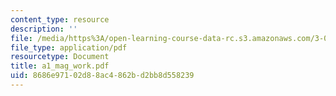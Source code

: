 ```yaml
---
content_type: resource
description: ''
file: /media/https%3A/open-learning-course-data-rc.s3.amazonaws.com/3-014-materials-laboratory-fall-2006/8686e97102d88ac4862bd2bb8d558239_a1_mag_work.pdf
file_type: application/pdf
resourcetype: Document
title: a1_mag_work.pdf
uid: 8686e971-02d8-8ac4-862b-d2bb8d558239
---
```

